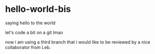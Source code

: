 # hello-world-bis
saying hello to the world


let's code a bit on a git lmao

now i am using a third branch that i would like to be reviewed by a nice collaborator from Leb. 
